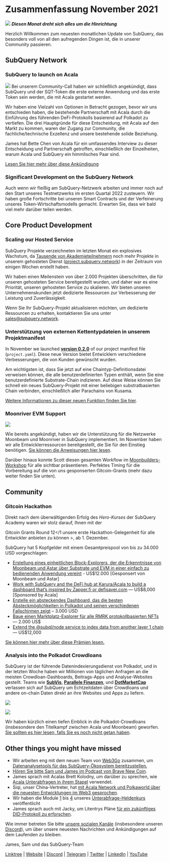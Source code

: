 # Zusammenfassung November 2021

![](https://miro.medium.com/max/1400/1*qzKzZnWY2ao3tiffwwugXQ.png) **_Diesen Monat dreht sich alles um die Hinrichtung_**

Herzlich Willkommen zum neuesten monatlichen Update von SubQuery, das besonders voll von all den aufregenden Dingen ist, die in unserer Community passieren.

## SubQuery Network

### SubQuery to launch on Acala

![](https://miro.medium.com/max/600/0*SJ1TWt1sGwUWqvuI.gif) Bei unserem Community-Call haben wir schließlich angekündigt, dass SubQuery und der SQT-Token die erste externe Anwendung und das erste Token sein werden, die mit Acala gestartet werden.

Wir haben eine Vielzahl von Optionen in Betracht gezogen, bevor wir uns entschieden haben, die bestehende Partnerschaft mit Acala durch die Einführung des führenden DeFi-Protokolls basierend auf Polkadot zu vertiefen. Die drei Hauptgründe für diese Entscheidung, mit Acala auf den Markt zu kommen, waren der Zugang zur Community, die fachliche/technische Exzellenz und unsere bestehende solide Beziehung.

James hat Bette Chen von Acala für ein umfassendes Interview zu dieser Entscheidung und Partnerschaft getroffen, einschließlich der Einzelheiten, warum Acala und SubQuery ein himmlisches Paar sind.

[Lesen Sie hier mehr über diese Ankündigung](https://blog.subquery.network/blogs/20211125-subquery-network-acala.html)

### Significant Development on the SubQuery Network

Auch wenn wir fleißig am SubQuery-Netzwerk arbeiten und immer noch auf den Start unseres Testnetzwerks im ersten Quartal 2022 zusteuern. Wir haben große Fortschritte bei unseren Smart Contracts und der Verfeinerung unseres Token-Wirtschaftsmodells gemacht. Erwarten Sie, dass wir bald viel mehr darüber teilen werden.

## Core Product Development

### Scaling our Hosted Service

SubQuery Projekte verzeichneten im letzten Monat ein explosives Wachstum, da [Tausende von Akademieteilnehmern](https://blog.subquery.network/blogs/20211018-subquery-launches-the-subquery-academy.html) noch mehr Projekte in unserem gehosteten Dienst ([project.subquery.network](https://project.subquery.network/)) in der Zeitraum von einigen Wochen erstellt haben.

Wir haben einen Meilenstein von über 2.000 Projekten überschritten, die für unseren gehosteten Service bereitgestellt wurden, und daher war es eine Priorität, unseren gehosteten Service zu skalieren. Wir bieten unseren Unternehmenskunden jetzt dedizierte Ressourcen zur Verbesserung der Leistung und Zuverlässigkeit.

Wenn Sie Ihr SubQuery-Projekt aktualisieren möchten, um dedizierte Ressourcen zu erhalten, kontaktieren Sie uns unter [sales@subquery.network](mailto:sales@subquery.network).

### Unterstützung von externen Kettentypdateien in unserem Projektmanifest

In November we launched [**version 0.2.0**](https://doc.subquery.network/create/manifest/) of our project manifest file (`project.yaml`). Diese neue Version bietet Entwicklern verschiedene Verbesserungen, die von Kunden gewünscht wurden.

Am wichtigsten ist, dass Sie jetzt auf eine Chaintyp-Definitionsdatei verweisen können, die alle benutzerdefinierten Typen enthält, wenn Sie eine benutzerdefinierte Substrate-Chain indizieren. Auf diese Weise können Sie schnell ein neues SubQuery-Projekt mit einer beliebigen substratbasierten Chain verbinden, einschließlich aller Parachains von Kusama.

[Weitere Informationen zu dieser neuen Funktion finden Sie hier](https://blog.subquery.network/blogs/20211105-november-technical-update.html#support-for-external-chain-type-files-in-project-manifest).

### Moonriver EVM Support

![](https://miro.medium.com/max/600/0*B27QVtvcR6nXA9ff.gif)

Wie bereits angekündigt, haben wir die Unterstützung für die Netzwerke Moonbeam und Moonriver in SubQuery implementiert. Im November haben wir alle Entwicklerressourcen bereitgestellt, die Sie für den Einstieg benötigen. [Sie können die Anweisungen hier lesen](https://blog.subquery.network/blogs/20211105-november-technical-update.html#moonbeam-evm-support).

Darüber hinaus konnte Scott diesen gesamten Workflow im [Moonbuilders-Workshop](https://www.crowdcast.io/e/moonbuilders-ws/10) für alle sichtbar präsentieren. Perfektes Timing für die Vorbereitung auf die von uns gesponserten Gitcoin-Grants (mehr dazu weiter finden Sie unten).

## Community

### Gitcoin Hackathon

Direkt nach dem überwältigenden Erfolg des _Hero-Kurses_ der SubQuery Academy waren wir stolz darauf, Ihnen mit der

Gitcoin Grants Round 12</1 unsere erste Hackathon-Gelegenheit für alle Entwickler anbieten zu können >, ab 1. Dezember.</p> 

SubQuery hat 5 Kopfgelder mit einem Gesamtpreispool von bis zu 34.000 USD vorgeschlagen:

- [Erstellung eines einheitlichen Block-Explorers, der die Erkenntnisse von Moonbeam und Astar über Substrate und EVM in einer einfach zu bedienenden Anwendung vereint](https://gitcoin.co/issue/subquery/grants/1) - US$12.000 [Gesponsert von Moonbeam und Astar]
- [Work with SubQuery and the DeFi hub at Karura/Acala to build a dashboard that’s inspired by Zapper.fi or defisaver.com](https://gitcoin.co/issue/subquery/grants/2) — US$8,000 [Sponsored by Acala]
- [Erstelle ein absteckendes Dashboard, das die besten Absteckmöglichkeiten in Polkadot und seinen verschiedenen Fallschirmen zeigt](https://gitcoin.co/issue/subquery/grants/3) – 3.000 USD
- [Baue einen Marktplatz-Explorer für alle RMRK protokollbasierten NFTs](https://gitcoin.co/issue/subquery/grants/4) — 2.000 US$
- [Extend the @subql/node service to index data from another layer 1 chain](https://gitcoin.co/issue/subquery/grants/5) — US$12,000

[Sie können hier mehr über diese Prämien lesen.](https://blog.subquery.network/blogs/20211120-gitcoin12-hackathon.html)



### Analysis into the Polkadot Crowdloans

SubQuery ist der führende Datenindexierungsdienst von Polkadot, und in der letzten Woche haben wir Millionen von täglichen Anfragen an die meisten Crowdloan-Dashboards, Beitrags-Apps und Analyse-Websites gestellt. Teams wie [**SubVis**](https://www.subvis.io/), [**Parallele Finanzen**](https://parallel.fi/), und [**DotMarketCap**](https://dotmarketcap.com/) verlassen sich auf SubQuery um Echtzeitdaten über Crowdloans und andere on-chain Daten direkt an ihre Websites und Apps zu liefern.

![](https://miro.medium.com/max/60/0*HfsoOwpat76ip6Jg?q=20)

![](https://miro.medium.com/max/700/0*HfsoOwpat76ip6Jg)

Wir haben kürzlich einen tiefen Einblick in die Polkadot-Crowdloans (insbesondere den Titelkampf zwischen Acala und Moonbeam) geworfen. [Sie sollten es hier lesen, falls Sie es noch nicht getan haben](https://blog.subquery.network/blogs/20211124-polkadot-crowdloans.html).



## Other things you might have missed

- Wir arbeiten eng mit dem neuen Team von [Web3Go](https://www.web3go.xyz/) zusammen, um [Datenanalysetools für das SubQuery-Ökosystem bereitzustellen.](https://blog.subquery.network/customer_announcements/20211110-web3go.html)
- [Hören Sie bitte Sam und James im Podcast von Brave New Coin](https://bravenewcoin.com/insights/podcasts/subquery-connecting-the-dots-on-polkadot).
- James sprach mit Acalas Brett Kolodny, um darüber zu sprechen, wie [Acala Unterabfragen in ihrem Stapel](https://www.youtube.com/watch?v=Wbxwj8K67Lw) verwendet.
- Siqi, unser China-Vertreter, hat [mit Acala Network und Polkaworld über die neuesten Entwicklungen im Web3 gesprochen](https://www.huoxing24.com/live/24313016).
- Wir haben die Module [1](https://doc.subquery.network/academy/herocourse/module1/) bis [4](https://doc.subquery.network/academy/herocourse/module4/) unseres [Unterabfrage-Heldenkurs](https://blog.subquery.network/blogs/20211018-subquery-launches-the-subquery-academy.html) veröffentlicht
- James sprach auch mit Jacky, um Litentrys Pläne [für ein zukünftiges DID-Protokoll zu erforschen](https://www.youtube.com/watch?v=Rqlpo9QIVyk).

Wie immer betreten Sie bitte [unsere sozialen Kanäle](https://linktr.ee/subquerynetwork) (insbesondere unseren [Discord](https://discord.com/invite/subquery)), um über unsere neuesten Nachrichten und Ankündigungen auf dem Laufenden zu bleiben.

James, Sam und das SubQuery-Team

[Linktree](https://linktr.ee/subquerynetwork) | [Website](https://subquery.network/) | [Discord](https://discord.com/invite/78zg8aBSMG) | [Telegram](https://t.me/subquerynetwork) | [Twitter](https://twitter.com/subquerynetwork) | [LinkedIn](https://www.linkedin.com/company/subquery) | [YouTube](https://www.youtube.com/channel/UCi1a6NUUjegcLHDFLr7CqLw)
